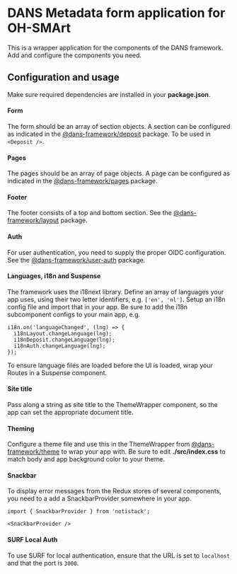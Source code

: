 # DANS Metadata form application for OH-SMArt
This is a wrapper application for the components of the DANS framework. Add and configure the components you need.

## Configuration and usage
Make sure required dependencies are installed in your **package.json**.

#### Form
The form should be an array of section objects. A section can be configured as indicated in the [@dans-framework/deposit](/packages/deposit/README.md) package. To be used in `<Deposit />`.

#### Pages
The pages should be an array of page objects. A page can be configured as indicated in the [@dans-framework/pages](/packages/pages/README.md) package.

#### Footer
The footer consists of a top and bottom section. See the [@dans-framework/layout](/packages/layout/README.md) package.

#### Auth
For user authentication, you need to supply the proper OIDC configuration. See the [@dans-framework/user-auth](/packages/auth/README.md) package.

#### Languages, i18n and Suspense
The framework uses the i18next library. Define an array of languages your app uses, using their two letter identifiers, e.g. `['en', 'nl']`. Setup an i18n config file and import that in your app. Be sure to add the i18n subcomponent configs to your main app, e.g.

    i18n.on('languageChanged', (lng) => {
      i18nLayout.changeLanguage(lng);
      i18nDeposit.changeLanguage(lng);
      i18nAuth.changeLanguage(lng);
    });

To ensure language files are loaded before the UI is loaded, wrap your Routes in a Suspense component.

#### Site title
Pass along a string as site title to the ThemeWrapper component, so the app can set the appropriate document title.

#### Theming
Configure a theme file and use this in the ThemeWrapper from [@dans-framework/theme](/packages/theme/README.md) to wrap your app with. Be sure to edit **./src/index.css** to match body and app background color to your theme.

#### Snackbar
To display error messages from the Redux stores of several components, you need to a add a SnackbarProvider somewhere in your app.

    import { SnackbarProvider } from 'notistack';

    <SnackbarProvider />

#### SURF Local Auth
To use SURF for local authentication, ensure that the URL is set to `localhost` and that the port is `3000`.